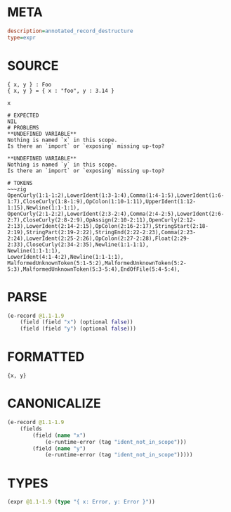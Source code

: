 # META
~~~ini
description=annotated_record_destructure
type=expr
~~~
# SOURCE
~~~roc
{ x, y } : Foo
{ x, y } = { x : "foo", y : 3.14 }

x
~~~
~~~
# EXPECTED
NIL
# PROBLEMS
**UNDEFINED VARIABLE**
Nothing is named `x` in this scope.
Is there an `import` or `exposing` missing up-top?

**UNDEFINED VARIABLE**
Nothing is named `y` in this scope.
Is there an `import` or `exposing` missing up-top?

# TOKENS
~~~zig
OpenCurly(1:1-1:2),LowerIdent(1:3-1:4),Comma(1:4-1:5),LowerIdent(1:6-1:7),CloseCurly(1:8-1:9),OpColon(1:10-1:11),UpperIdent(1:12-1:15),Newline(1:1-1:1),
OpenCurly(2:1-2:2),LowerIdent(2:3-2:4),Comma(2:4-2:5),LowerIdent(2:6-2:7),CloseCurly(2:8-2:9),OpAssign(2:10-2:11),OpenCurly(2:12-2:13),LowerIdent(2:14-2:15),OpColon(2:16-2:17),StringStart(2:18-2:19),StringPart(2:19-2:22),StringEnd(2:22-2:23),Comma(2:23-2:24),LowerIdent(2:25-2:26),OpColon(2:27-2:28),Float(2:29-2:33),CloseCurly(2:34-2:35),Newline(1:1-1:1),
Newline(1:1-1:1),
LowerIdent(4:1-4:2),Newline(1:1-1:1),
MalformedUnknownToken(5:1-5:2),MalformedUnknownToken(5:2-5:3),MalformedUnknownToken(5:3-5:4),EndOfFile(5:4-5:4),
~~~
# PARSE
~~~clojure
(e-record @1.1-1.9
	(field (field "x") (optional false))
	(field (field "y") (optional false)))
~~~
# FORMATTED
~~~roc
{x, y}
~~~
# CANONICALIZE
~~~clojure
(e-record @1.1-1.9
	(fields
		(field (name "x")
			(e-runtime-error (tag "ident_not_in_scope")))
		(field (name "y")
			(e-runtime-error (tag "ident_not_in_scope")))))
~~~
# TYPES
~~~clojure
(expr @1.1-1.9 (type "{ x: Error, y: Error }"))
~~~
